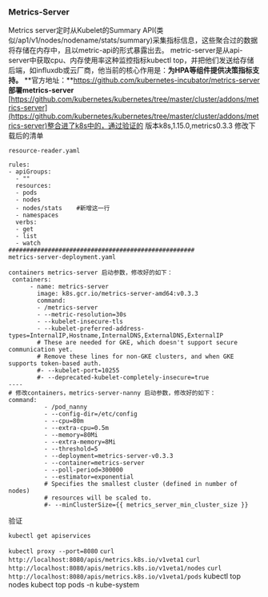 
### **Metrics-Server**
Metrics server定时从Kubelet的Summary API(类似/ap1/v1/nodes/nodename/stats/summary)采集指标信息，这些聚合过的数据将存储在内存中，且以metric-api的形式暴露出去。
metric-server是从api-server中获取cpu、内存使用率这种监控指标kubectl top，并把他们发送给存储后端，如influxdb或云厂商，他当前的核心作用是：**为HPA等组件提供决策指标支持。**
**官方地址：**https://github.com/kubernetes-incubator/metrics-server
**部署metrics-server**
[https://github.com/kubernetes/kubernetes/tree/master/cluster/addons/metrics-server](https://github.com/kubernetes/kubernetes/tree/master/cluster/addons/metrics-server)整合进了k8s中的，通过验证的
版本k8s,1.15.0,metrics0.3.3
修改下载后的清单
```
resource-reader.yaml

rules:
- apiGroups:
  - ""
  resources:
  - pods
  - nodes
  - nodes/stats    #新增这一行
  - namespaces
  verbs:
  - get
  - list
  - watch
####################################################
metrics-server-deployment.yaml

containers metrics-server 启动参数，修改好的如下：
 containers:
      - name: metrics-server
        image: k8s.gcr.io/metrics-server-amd64:v0.3.3
        command:
        - /metrics-server
        - --metric-resolution=30s
        - --kubelet-insecure-tls
        - --kubelet-preferred-address-types=InternalIP,Hostname,InternalDNS,ExternalDNS,ExternalIP
        # These are needed for GKE, which doesn't support secure communication yet.
        # Remove these lines for non-GKE clusters, and when GKE supports token-based auth.
        #- --kubelet-port=10255
        #- --deprecated-kubelet-completely-insecure=true
----            
# 修改containers，metrics-server-nanny 启动参数，修改好的如下：
command:
          - /pod_nanny
          - --config-dir=/etc/config
          - --cpu=80m
          - --extra-cpu=0.5m
          - --memory=80Mi
          - --extra-memory=8Mi
          - --threshold=5
          - --deployment=metrics-server-v0.3.3
          - --container=metrics-server
          - --poll-period=300000
          - --estimator=exponential
          # Specifies the smallest cluster (defined in number of nodes)
          # resources will be scaled to.
          #- --minClusterSize={{ metrics_server_min_cluster_size }}
```

验证
~~~
kubectl get apiservices
~~~
`kubectl proxy --port=8080`
`curl http://localhost:8080/apis/metrics.k8s.io/v1veta1`
`curl http://localhost:8080/apis/metrics.k8s.io/v1veta1/nodes`
`curl http://localhost:8080/apis/metrics.k8s.io/v1veta1/pods`
kubectl top nodes
kubect top pods -n kube-system

